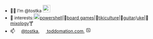 - 🖖🏻 I’m @tostka <img width='24' height='24' src='tin-omen-moai-beard-fez-64x64i-t.ico'>
- 🧐 interests:<img width='20' height='20' src='powershell-simple-term.ico'>[powershell](https://github.com/tostka?tab=repositories)|🎲[board games](https://www.boardgamegeek.com/user/tin0men)|🌴[tikiculture](https://www.critiki.com/)|🎸[guitar](https://www.pinterest.com/pin/130885932892796096/)/[uke](http://www.tikiking.com/Mug_fluke_info1.html)|🍹[mixology](https://www.grogalizer.com/)🍸
- 📫 [<img width='16' height='16' src='/tostka/twtr-x-16.png'>@tostka](http://twitter.com/tostka), [<img width='16' height='16' src='ip_tinytin.ico'> toddomation.com](https://www.toddomation.com/), [<img width='16' height='16' src='https://github.com/tostka/tostka/blob/1060f010e0929e67a582f2fb78c20766887b64b3/twtr-x-16.png'>](https://www.linkedin.com/in/todd-kadrie/)

<!---
tostka/tostka is a ✨ special ✨ repository because its `README.md` (this file) appears on your GitHub profile.
You can click the Preview link to take a look at your changes.
--->
